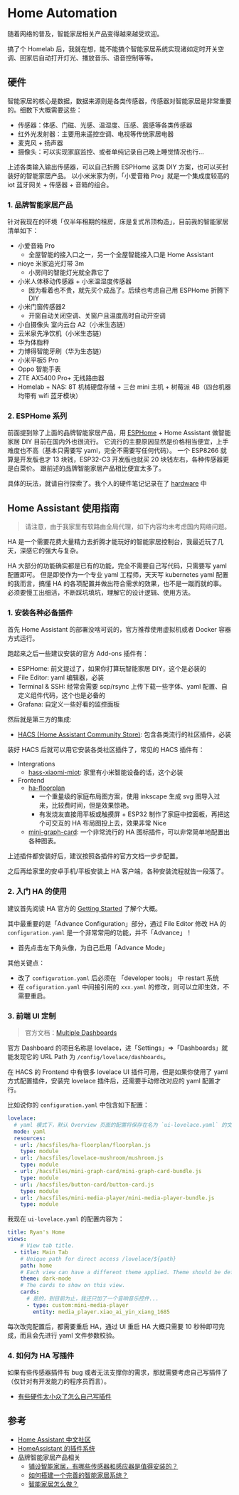 # Home Automation

随着网络的普及，智能家居相关产品变得越来越受欢迎。

搞了个 Homelab 后，我就在想，能不能搞个智能家居系统实现诸如定时开关空调、回家后自动打开灯光、播放音乐、语音控制等等。

## 硬件

智能家居的核心是数据，数据来源则是各类传感器，传感器对智能家居是非常重要的。细数下大概需要这些：

- 传感器：体感、门磁、光感、温湿度、压感、震感等各类传感器
- 红外光发射器：主要用来遥控空调、电视等传统家居电器
- 麦克风 + 扬声器
- 摄像头：可以实现家庭监控、或者单纯记录自己晚上睡觉情况也行...

上述各类输入输出传感器，可以自己折腾 ESPHome 这类 DIY 方案，也可以买封装好的智能家居产品。
以小米米家为例，「小爱音箱 Pro」就是一个集成度较高的 iot 蓝牙网关 + 传感器 + 音箱的组合。

### 1. 品牌智能家居产品

针对我现在的环境「仅半年租期的租房，床是复式吊顶构造」，目前我的智能家居清单如下：

- 小爱音箱 Pro
  - 全屋智能的接入口之一，另一个全屋智能接入口是 Home Assistant
- nioye 米家追光灯带 3m
  - 小房间的智能灯光就全靠它了
- 小米人体移动传感器 + 小米温湿度传感器
  - 因为看着也不贵，就先买个成品了。后续也考虑自己用 ESPHome 折腾下 DIY
- 小米门窗传感器2
  - 开窗自动关闭空调、关窗户且温度高时自动开空调
- 小白摄像头 室内云台 A2（小米生态链）
- 云米泉先净饮机（小米生态链）
- 华为体脂秤
- 力博得智能牙刷（华为生态链）
- 小米平板5 Pro
- Oppo 智能手表
- ZTE AX5400 Pro+ 无线路由器
- Homelab + NAS: 8T 机械硬盘存储 + 三台 mini 主机 + 树莓派 4B（四台机器均带有 wifi 蓝牙模块）

### 2. ESPHome 系列

前面提到除了上面的品牌智能家居产品，用 [ESPHome](https://github.com/esphome/esphome) + Home Assistant 做智能家居 DIY 目前在国内外也很流行。
它流行的主要原因显然是价格相当便宜，上手难度也不高（基本只需要写 yaml，完全不需要写任何代码）。
一个 ESP8266 就算是开发版也才 13 块钱，ESP32-C3 开发版也就买 20 块钱左右，各种传感器更是白菜价。
跟前述的品牌智能家居产品相比便宜太多了。

具体的玩法，就请自行探索了。我个人的硬件笔记记录在了 [hardware](/hardware/Electrical%20Engineering.md) 中

## Home Assistant 使用指南

>请注意，由于我家里有软路由全局代理，如下内容均未考虑国内网络问题。

HA 是一个需要花费大量精力去折腾才能玩好的智能家居控制台，我最近玩了几天，深感它的强大与复杂。

HA 大部分的功能确实都是已有的功能，完全不需要自己写代码，只需要写 yaml 配置即可。
但是即使作为一个专业 yaml 工程师，天天写 kubernetes yaml 配置的我而言，搞懂 HA 的各项配置并做出符合需求的效果，也不是一蹴而就的事。
必须要慢工出细活，不断踩坑填坑，理解它的设计逻辑、使用方法。

### 1. 安装各种必备插件

首先 Home Assistant 的部署没啥可说的，官方推荐使用虚拟机或者 Docker 容器方式运行。

跑起来之后一些建议安装的官方 Add-ons 插件有：

- ESPHome:  前文提过了，如果你打算玩智能家居 DIY，这个是必装的
- File Editor: yaml 编辑器，必装
- Terminal & SSH: 经常会需要 scp/rsync 上传下载一些字体、yaml 配置、自定义组件代码，这个也是必备的
- Grafana: 自定义一些好看的监控面板

然后就是第三方的集成:

- [HACS (Home Assistant Community Store)](https://github.com/hacs/integration): 包含各类流行的社区插件，必装

装好 HACS 后就可以用它安装各类社区插件了，常见的 HACS 插件有：

- Intergrations
  - [hass-xiaomi-miot](https://github.com/al-one/hass-xiaomi-miot): 家里有小米智能设备的话，这个必装
- Frontend
  - [ha-floorplan](https://github.com/ExperienceLovelace/ha-floorplan)
    - 一个重量级的家庭布局图方案，使用 inkscape 生成 svg 图导入过来，比较费时间，但是效果惊艳。
    - 有发烧友直接用平板或触摸屏 + ESP32 制作了家庭中控面板，再把这个可交互的 HA 布局图投上去，效果非常 Nice
  - [mini-graph-card](https://github.com/kalkih/mini-graph-card): 一个非常流行的 HA 图标插件，可以非常简单地配置出各种图表。

上述插件都安装好后，建议按照各插件的官方文档一步步配置。

之后再给家里的安卓手机/平板安装上 HA 客户端，各种安装流程就告一段落了。

### 2. 入门 HA 的使用

建议首先阅读 HA 官方的 [Getting Started](https://www.home-assistant.io/getting-started/) 了解个大概。

其中最重要的是「Advance Configuration」部分，通过 File Editor 修改 HA 的 `configuration.yaml` 是一个非常常用的功能，并不「Advance」！

- 首先点击左下角头像，为自己启用「Advance Mode」

其他关键点：

- 改了 `configuration.yaml` 后必须在 「developer tools」 中 restart 系统
- 在 `cofiguration.yaml` 中间接引用的 `xxx.yaml` 的修改，则可以立即生效，不需要重启。

### 3. 前端 UI 定制

>官方文档：[Multiple Dashboards](https://www.home-assistant.io/dashboards/dashboards/)

官方 Dashboard 的项目名称是 lovelace，进「Settings」=>「Dashboards」就能发现它的 URL Path 为 `/config/lovelace/dashboards`。

在 HACS 的 Frontend 中有很多 lovelace UI 插件可用，但是如果你使用了 yaml 方式配置插件，安装完 lovelace 插件后，还需要手动修改对应的 yaml 配置才行。

比如说你的 `configuration.yaml` 中包含如下配置：

```yaml
lovelace:
  # yaml 模式下，默认 Overview 页面的配置将保存在名为 `ui-lovelace.yaml` 的文件中
  mode: yaml
  resources:
  - url: /hacsfiles/ha-floorplan/floorplan.js
    type: module
  - url: /hacsfiles/lovelace-mushroom/mushroom.js
    type: module
  - url: /hacsfiles/mini-graph-card/mini-graph-card-bundle.js
    type: module
  - url: /hacsfiles/button-card/button-card.js
    type: module
  - url: /hacsfiles/mini-media-player/mini-media-player-bundle.js
    type: module
```

我现在 `ui-lovelace.yaml` 的配置内容为：

```yaml
title: Ryan's Home
views:
    # View tab title.
  - title: Main Tab
    # Unique path for direct access /lovelace/${path}
    path: home
    # Each view can have a different theme applied. Theme should be defined in the frontend.
    theme: dark-mode
    # The cards to show on this view.
    cards:
      # 是的，到目前为止，我还只加了一个音响音乐控件...
      - type: custom:mini-media-player
        entity: media_player.xiao_ai_yin_xiang_1685
```

每次改完配置后，都需要重启 HA，通过 UI 重启 HA 大概只需要 10 秒种即可完成，而且会先进行 yaml 文件参数校验。

### 4. 如何为 HA 写插件

如果有些传感器插件有 bug 或者无法支撑你的需求，那就需要考虑自己写插件了（仅针对有开发能力的程序员而言）。

- [有些硬件太小众了怎么自己写插件](https://bbs.hassbian.com/thread-8054-1-1.html)

## 参考

- [Home Assistant 中文社区](https://bbs.hassbian.com/)
- [HomeAssistant 的插件系统](https://aqzscn.cn/archives/homeassistant-adds-on)
- 品牌智能家居产品相关
  - [铺设智能家居，有哪些传感器和感应器是值得安装的？](https://www.zhihu.com/question/455627729)
  - [如何搭建一个完善的智能家居系统？](https://www.zhihu.com/question/395318023)
  - [智能家居怎么做？](https://www.zhihu.com/question/373947946)
